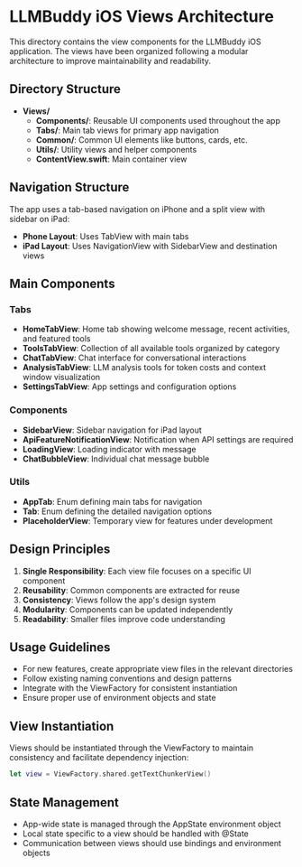 # LLMBuddy iOS Views Architecture

This directory contains the view components for the LLMBuddy iOS application. The views have been organized following a modular architecture to improve maintainability and readability.

## Directory Structure

- **Views/**
  - **Components/**: Reusable UI components used throughout the app
  - **Tabs/**: Main tab views for primary app navigation
  - **Common/**: Common UI elements like buttons, cards, etc.
  - **Utils/**: Utility views and helper components
  - **ContentView.swift**: Main container view

## Navigation Structure

The app uses a tab-based navigation on iPhone and a split view with sidebar on iPad:

- **Phone Layout**: Uses TabView with main tabs
- **iPad Layout**: Uses NavigationView with SidebarView and destination views

## Main Components

### Tabs

- **HomeTabView**: Home tab showing welcome message, recent activities, and featured tools
- **ToolsTabView**: Collection of all available tools organized by category
- **ChatTabView**: Chat interface for conversational interactions
- **AnalysisTabView**: LLM analysis tools for token costs and context window visualization
- **SettingsTabView**: App settings and configuration options

### Components

- **SidebarView**: Sidebar navigation for iPad layout
- **ApiFeatureNotificationView**: Notification when API settings are required
- **LoadingView**: Loading indicator with message
- **ChatBubbleView**: Individual chat message bubble

### Utils

- **AppTab**: Enum defining main tabs for navigation
- **Tab**: Enum defining the detailed navigation options
- **PlaceholderView**: Temporary view for features under development

## Design Principles

1. **Single Responsibility**: Each view file focuses on a specific UI component
2. **Reusability**: Common components are extracted for reuse
3. **Consistency**: Views follow the app's design system
4. **Modularity**: Components can be updated independently
5. **Readability**: Smaller files improve code understanding

## Usage Guidelines

- For new features, create appropriate view files in the relevant directories
- Follow existing naming conventions and design patterns
- Integrate with the ViewFactory for consistent instantiation
- Ensure proper use of environment objects and state

## View Instantiation

Views should be instantiated through the ViewFactory to maintain consistency and facilitate dependency injection:

```swift
let view = ViewFactory.shared.getTextChunkerView()
```

## State Management

- App-wide state is managed through the AppState environment object
- Local state specific to a view should be handled with @State
- Communication between views should use bindings and environment objects